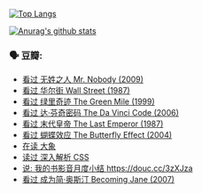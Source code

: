 [![Top Langs](https://github-readme-stats.vercel.app/api/top-langs/?username=w940853815)](https://github.com/anuraghazra/github-readme-stats)

[![Anurag's github stats](https://github-readme-stats.vercel.app/api?username=w940853815)](https://github.com/anuraghazra/github-readme-stats)

### 🗣 豆瓣:

<!-- DOUBAN-ACTIVITIES:START -->
- [看过 无姓之人 Mr. Nobody‎ (2009)](https://www.douban.com/doubanapp/dispatch?uri=/status/3112842026/)
- [看过 华尔街 Wall Street‎ (1987)](https://www.douban.com/doubanapp/dispatch?uri=/status/3111253138/)
- [看过 绿里奇迹 The Green Mile‎ (1999)](https://www.douban.com/doubanapp/dispatch?uri=/status/3103887556/)
- [看过 达·芬奇密码 The Da Vinci Code‎ (2006)](https://www.douban.com/doubanapp/dispatch?uri=/status/3097211386/)
- [看过 末代皇帝 The Last Emperor‎ (1987)](https://www.douban.com/doubanapp/dispatch?uri=/status/3095632728/)
- [看过 蝴蝶效应 The Butterfly Effect‎ (2004)](https://www.douban.com/doubanapp/dispatch?uri=/status/3095395133/)
- [在读 大象](https://www.douban.com/doubanapp/dispatch?uri=/status/3092928815/)
- [读过 深入解析 CSS](https://www.douban.com/doubanapp/dispatch?uri=/status/3092921746/)
- [说: 我的书影音月度小结 https://douc.cc/3zXJza ](https://www.douban.com/doubanapp/dispatch?uri=/status/3090453513/)
- [看过 成为简·奥斯汀 Becoming Jane‎ (2007)](https://www.douban.com/doubanapp/dispatch?uri=/status/3088867378/)
<!-- DOUBAN-ACTIVITIES:END -->
<!--
**w940853815/w940853815** is a ✨ _special_ ✨ repository because its `README.md` (this file) appears on your GitHub profile.

Here are some ideas to get you started:

- 🔭 I’m currently working on ...
- 🌱 I’m currently learning ...
- 👯 I’m looking to collaborate on ...
- 🤔 I’m looking for help with ...
- 💬 Ask me about ...
- 📫 How to reach me: ...
- 😄 Pronouns: ...
- ⚡ Fun fact: ...
-->
